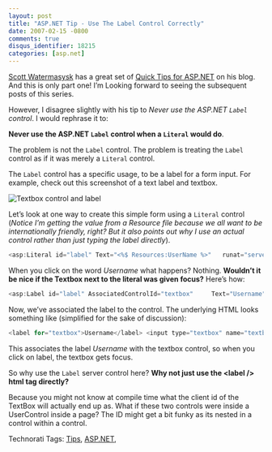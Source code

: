 ```yaml
---
layout: post
title: "ASP.NET Tip - Use The Label Control Correctly"
date: 2007-02-15 -0800
comments: true
disqus_identifier: 18215
categories: [asp.net]
---
```

[Scott Watermasysk](http://scottwater.com/ "Scott Watermasysk") has a
great set of [Quick Tips for
ASP.NET](http://feeds.scottwater.com/~r/scottwater/~3/91219373/ "Quick Tips For ASP.NET Part 1")
on his blog. And this is only part one! I’m Looking forward to seeing
the subsequent posts of this series.

However, I disagree slightly with his tip to *Never use the ASP.NET
`Label` control*. I would rephrase it to:

**Never use the ASP.NET `Label` control when a `Literal` would do**.

The problem is not the `Label` control. The problem is treating the
`Label` control as if it was merely a `Literal` control.

The `Label` control has a specific usage, to be a label for a form
input. For example, check out this screenshot of a text label and
textbox.

![Textbox control and
label](http://haacked.com/images/haacked_com/WindowsLiveWriter/UseTheLabelControlCorrectly_B044/TextBoxAndLabel_thumb2.png)

Let’s look at one way to create this simple form using a `Literal`
control (*Notice I’m getting the value from a Resource file because we
all want to be internationally friendly, right? But it also points out
why I use an actual control rather than just typing the label
directly*).

```csharp
<asp:Literal id="label" Text="<%$ Resources:UserName %>"   runat="server" /> <asp:TextBox id="textbox" runat="server"/>
```

When you click on the word *Username* what happens? Nothing. **Wouldn’t
it be nice if the Textbox next to the literal was given focus?** Here’s
how:

```csharp
<asp:Label id="label" AssociatedControlId="textbox"     Text="Username" runat="server" /> <asp:TextBox id="textbox" runat="server" />
```

Now, we’ve associated the label to the control. The underlying HTML
looks something like (simplified for the sake of discussion):

```csharp
<label for="textbox">Username</label> <input type="textbox" name="textbox" value="" />
```

This associates the label *Username* with the textbox control, so when
you click on label, the textbox gets focus.

So why use the `Label` server control here? **Why not just use the
\<label /\> html tag directly?**

Because you might not know at compile time what the client id of the
TextBox will actually end up as. What if these two controls were inside
a UserControl inside a page? The ID might get a bit funky as its nested
in a control within a control.

Technorati Tags: [Tips](http://technorati.com/tags/Tips),
[ASP.NET](http://technorati.com/tags/ASP.NET),

